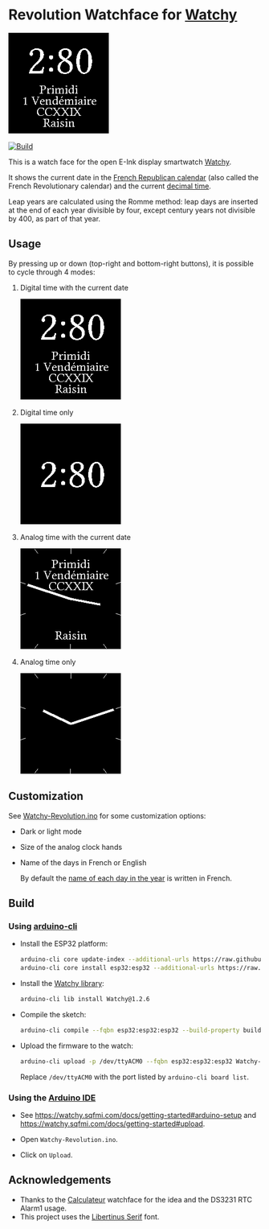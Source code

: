 # Revolution Watchface for [Watchy](https://watchy.sqfmi.com/)

![Watchface GIF](screenshots/watchfaces.gif)

[![Build](https://github.com/jeandeaual/Watchy-Revolution/actions/workflows/build.yml/badge.svg)](https://github.com/jeandeaual/Watchy-Revolution/actions/workflows/build.yml)

This is a watch face for the open E-Ink display smartwatch [Watchy](https://watchy.sqfmi.com/).

It shows the current date in the [French Republican calendar](https://en.wikipedia.org/wiki/French_Republican_calendar) (also called the French Revolutionary calendar)
and the current [decimal time](https://en.wikipedia.org/wiki/Decimal_time).

Leap years are calculated using the Romme method: leap days are inserted at the end of each year divisible by four, except century years not divisible by 400, as part of that year.

## Usage

By pressing up or down (top-right and bottom-right buttons), it is possible to cycle through 4 modes:

1. Digital time with the current date

    ![Digital date watchface screenshot](screenshots/digital-date.png)

1. Digital time only

    ![Digital watchface screenshot](screenshots/digital.png)

1. Analog time with the current date

    ![Analog date watchface screenshot](screenshots/analog-date.png)

1. Analog time only

    ![Analog watchface screenshot](screenshots/analog.png)

## Customization

See [Watchy-Revolution.ino](https://github.com/jeandeaual/Watchy-Revolution/blob/master/Watchy-Revolution.ino#L4) for some customization options:

* Dark or light mode
* Size of the analog clock hands
* Name of the days in French or English

    By default the [name of each day in the year](https://en.wikipedia.org/wiki/French_Republican_calendar#Rural_calendar) is written in French.

## Build

### Using [arduino-cli](https://arduino.github.io/arduino-cli/latest/installation/)

* Install the ESP32 platform:

    ```sh
    arduino-cli core update-index --additional-urls https://raw.githubusercontent.com/espressif/arduino-esp32/gh-pages/package_esp32_index.json
    arduino-cli core install esp32:esp32 --additional-urls https://raw.githubusercontent.com/espressif/arduino-esp32/gh-pages/package_esp32_index.json
    ```

* Install the [Watchy library](https://github.com/sqfmi/Watchy):

    ```sh
    arduino-cli lib install Watchy@1.2.6
    ```

* Compile the sketch:

    ```sh
    arduino-cli compile --fqbn esp32:esp32:esp32 --build-property build.partitions=min_spiffs --build-property upload.maximum_size=1966080 Watchy-Revolution.ino
    ```

* Upload the firmware to the watch:

   ```sh
   arduino-cli upload -p /dev/ttyACM0 --fqbn esp32:esp32:esp32 Watchy-Revolution
   ```

   Replace `/dev/ttyACM0` with the port listed by `arduino-cli board list`.

### Using the [Arduino IDE](https://www.arduino.cc/en/software)

* See <https://watchy.sqfmi.com/docs/getting-started#arduino-setup> and <https://watchy.sqfmi.com/docs/getting-started#upload>.

* Open `Watchy-Revolution.ino`.

* Click on `Upload`.

## Acknowledgements

* Thanks to the [Calculateur](https://git.sr.ht/~jochen/Calculateur) watchface for the idea and the DS3231 RTC Alarm1 usage.
* This project uses the [Libertinus Serif](https://github.com/alerque/libertinus) font.
